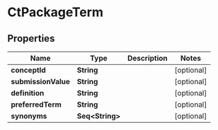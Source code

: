 

# CtPackageTerm


## Properties

Name | Type | Description | Notes
------------ | ------------- | ------------- | -------------
**conceptId** | **String** |  |  [optional]
**submissionValue** | **String** |  |  [optional]
**definition** | **String** |  |  [optional]
**preferredTerm** | **String** |  |  [optional]
**synonyms** | **Seq&lt;String&gt;** |  |  [optional]



